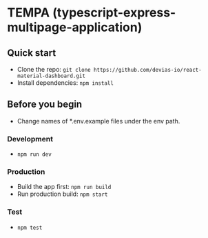 # TEMPA (typescript-express-multipage-application)

## Quick start

-   Clone the repo: `git clone https://github.com/devias-io/react-material-dashboard.git`
-   Install dependencies: `npm install`

## Before you begin

-   Change names of \*.env.example files under the env path.

### Development

-   `npm run dev`

### Production

-   Build the app first: `npm run build`
-   Run production build: `npm start`

### Test

-   `npm test`
